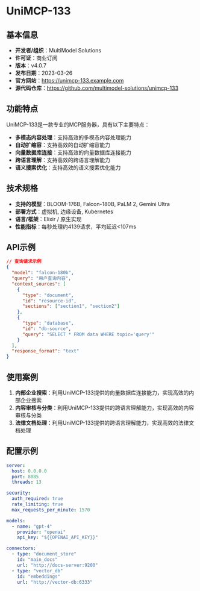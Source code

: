 # UniMCP-133

## 基本信息

- **开发者/组织**：MultiModel Solutions
- **许可证**：商业订阅
- **版本**：v4.0.7
- **发布日期**：2023-03-26
- **官方网站**：https://unimcp-133.example.com
- **源代码仓库**：https://github.com/multimodel-solutions/unimcp-133

## 功能特点

UniMCP-133是一款专业的MCP服务器，具有以下主要特点：

- **多模态内容处理**：支持高效的多模态内容处理能力
- **自动扩缩容**：支持高效的自动扩缩容能力
- **向量数据库连接**：支持高效的向量数据库连接能力
- **跨语言理解**：支持高效的跨语言理解能力
- **语义搜索优化**：支持高效的语义搜索优化能力


## 技术规格

- **支持的模型**：BLOOM-176B, Falcon-180B, PaLM 2, Gemini Ultra
- **部署方式**：虚拟机, 边缘设备, Kubernetes
- **语言/框架**：Elixir / 原生实现
- **性能指标**：每秒处理约4139请求，平均延迟<107ms

## API示例

```json
// 查询请求示例
{
  "model": "falcon-180b",
  "query": "用户查询内容",
  "context_sources": [
    {
      "type": "document",
      "id": "resource-id",
      "sections": ["section1", "section2"]
    },
    {
      "type": "database",
      "id": "db-source",
      "query": "SELECT * FROM data WHERE topic='query'"
    }
  ],
  "response_format": "text"
}
```

## 使用案例

1. **内部企业搜索**：利用UniMCP-133提供的向量数据库连接能力，实现高效的内部企业搜索
2. **内容审核与分类**：利用UniMCP-133提供的跨语言理解能力，实现高效的内容审核与分类
3. **法律文档处理**：利用UniMCP-133提供的跨语言理解能力，实现高效的法律文档处理


## 配置示例

```yaml
server:
  host: 0.0.0.0
  port: 8085
  threads: 13

security:
  auth_required: true
  rate_limiting: true
  max_requests_per_minute: 1570

models:
  - name: "gpt-4"
    provider: "openai"
    api_key: "${{OPENAI_API_KEY}}"

connectors:
  - type: "document_store"
    id: "main_docs"
    url: "http://docs-server:9200"
  - type: "vector_db"
    id: "embeddings"
    url: "http://vector-db:6333"
```